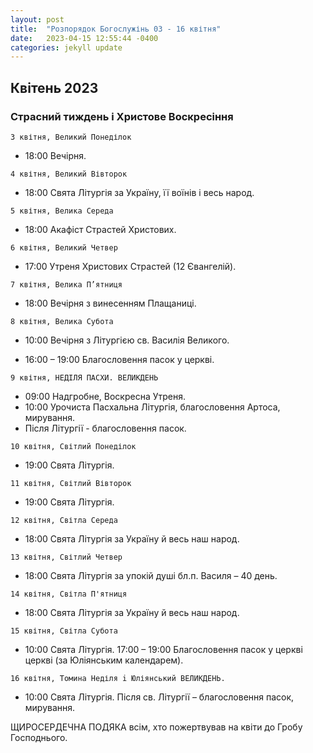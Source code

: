 ```yaml
---
layout: post
title:  "Розпорядок Богослужінь 03 - 16 квітня"
date:   2023-04-15 12:55:44 -0400
categories: jekyll update
---
```


## Квітень 2023
### Страсний тиждень і Христове Воскресіння

`3 квітня, Великий Понеділок`

* 18:00  Вечірня.

`4 квітня, Великий Вівторок`

* 18:00  Свята Літургія за Україну, її воїнів і весь народ.

`5 квітня, Велика Середа`

* 18:00 Акафіст Страстей Христових.

`6 квітня, Великий Четвер`

* 17:00  Утреня Христових Страстей (12 Євангелій).

`7 квітня, Велика П’ятниця`

* 18:00  Вечірня з винесенням Плащаниці.

`8 квітня, Велика Субота`

* 10:00  Вечірня з Літургією св. Василія Великого.

* 16:00 – 19:00   Благословення пасок у церкві.

`9 квітня, НЕДІЛЯ ПАСХИ. ВЕЛИКДЕНЬ`

* 09:00  Надгробне, Воскресна Утреня.
* 10:00  Урочиста Пасхальна Літургія, благословення  Артоса, мирування.
* Після Літургії - благословення пасок.

`10 квітня, Світлий Понеділок`
* 19:00 Свята Літургія.

`11 квітня, Світлий Вівторок`
* 19:00 Свята Літургія.

`12 квітня, Світла Середа`
* 18:00 Свята Літургія за Україну й весь наш народ.

`13 квітня, Світлий Четвер`
* 18:00 Свята Літургія за упокій душі бл.п. Василя – 40 день.

`14 квітня, Світла П'ятниця`
* 18:00 Свята Літургія за Україну й весь наш народ.

`15 квітня, Світла Субота`
* 10:00 Свята Літургія.
  17:00 – 19:00   Благословення пасок у церкві церкві (за Юліянським календарем).

`16 квітня, Томина Неділя i Юліянський ВЕЛИКДЕНЬ.`
* 10:00 Свята Літургія.
Після св. Літургії – благословення пасок, мирування.

ЩИРОСЕРДЕЧНА ПОДЯКА всім, хто пожертвував на квіти до Гробу Господнього. 


